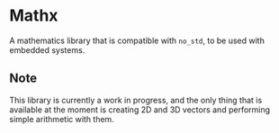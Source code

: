 
# Mathx

A mathematics library that is compatible with `no_std`, to be used with embedded systems.

## Note

This library is currently a work in progress, and the only thing that is available at the moment is creating 2D and 3D vectors and performing simple arithmetic with them.
